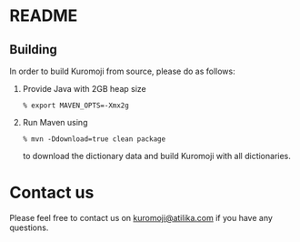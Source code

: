# README

## Building

In order to build Kuromoji from source, please do as follows:

1. Provide Java with 2GB heap size

    `% export MAVEN_OPTS=-Xmx2g`
  
2. Run Maven using

    `% mvn -Ddownload=true clean package`

   to download the dictionary data and build Kuromoji with all dictionaries.


# Contact us

Please feel free to contact us on kuromoji@atilika.com if you have any questions.

